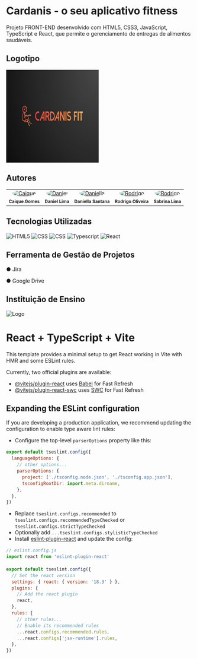 
# Cardanis - o seu aplicativo fitness

Projeto FRONT-END desenvolvido com HTML5, CSS3, JavaScript, TypeScript e React, que permite o gerenciamento de entregas de alimentos saudáveis.

## Logotipo
<div style="display: inline_block">
    <img align="center" height=250px width=250px src="https://github.com/projetoIntegrador-aplicacaoFitness/frontend/blob/dev/documents/logofundopreto.png"/>
</div>

## Autores

<table>
  <tr>
	<td align="center"><a href="https://www.linkedin.com/in/cttcaiquegomes/"><img style="border-radius: 50%;" src="https://ik.imagekit.io/ix39wusls/Fotos%20PI/caique%20rec?updatedAt=1738073986570" width="100px;" alt="Caique"/><br /><sub><b>Caique Gomes</b></sub></a><br /><a href="https://github.com/Caiqe" title="Caique Gomes"></a></td> 
	<td align="center"><a href="https://www.linkedin.com/in/danieldossantoslima"><img style="border-radius: 50%;" src="https://ik.imagekit.io/ix39wusls/Fotos%20PI/daniel%20rec?updatedAt=1738073986046" width="100px;" alt="Daniel"/><br /><sub><b>Daniel Lima</b></sub></a><br /><a href="https://github.com/DanielDosSantosLima" title="Daniel Lima"></a></td> 
	<td align="center"><a href="https://www.linkedin.com/in/adaniellasantana/"><img style="border-radius: 50%;" src="https://ik.imagekit.io/ix39wusls/Fotos%20PI/daniela%20rec?updatedAt=1738073986769" width="100px;" alt="Daniella"/><br /><sub><b>Daniella Santana</b></sub></a><br /><a href="ttps://github.com/adanisantana" title="Daniella Santana"></a></td>
	<td align="center"><a href="https://www.linkedin.com/in/rodrigo-oliveira-de-santana-23a330262/"><img style="border-radius: 50%;" src="https://ik.imagekit.io/ix39wusls/Fotos%20PI/rodrgo%20rec?updatedAt=1738073986681" width="100px;" alt="Rodrigo"/><br /><sub><b>Rodrigo Oliveira</b></sub></a><br /><a href="https://github.com/RPX31" title="Rodrigo Oliveira"></a></td>
	<td align="center"><a href="https://www.linkedin.com/in/sabrina-santoslima/"><img style="border-radius: 50%;" src="https://ik.imagekit.io/ix39wusls/Fotos%20PI/sabrina%20rec?updatedAt=1738073986447" width="100px;" alt="Rodrigo"/><br /><sub><b>Sabrina Lima</b></sub></a><br /><a href="[https://github.com/RPX31](https://github.com/sabrinasanmi)" title="Rodrigo Oliveira"></a></td>
</tr>
</table>


## Tecnologias Utilizadas

<div style="display: inline_block">
    <img align="center" alt="HTML5" src="https://img.shields.io/badge/HTML5-E34F26?style=for-the-badge&logo=html5&logoColor=white"/>
    <img align="center" alt="CSS" src="https://img.shields.io/badge/CSS3-1572B6?style=for-the-badge&logo=css3&logoColor=white"/>
    <img align="center" alt="CSS" src="https://img.shields.io/badge/JavaScript-F7DF1E?style=for-the-badge&logo=javascript&logoColor=black"/>
    <img align="center" alt="Typescript" src="https://img.shields.io/badge/TypeScript-007ACC?style=for-the-badge&logo=typescript&logoColor=white"/>
    <img align="center" alt="React" src="https://img.shields.io/badge/React-20232A?style=for-the-badge&logo=react&logoColor=61DAFB"/>
</div>

## Ferramenta de Gestão de Projetos

● Jira

● Google Drive

## Instituição de Ensino


<img src="https://brazil.generation.org/wp-content/uploads/2024/10/Generation_BRAZIL_logo_NEW-BLUE.png" alt="Logo" width="200">


# React + TypeScript + Vite

This template provides a minimal setup to get React working in Vite with HMR and some ESLint rules.

Currently, two official plugins are available:

- [@vitejs/plugin-react](https://github.com/vitejs/vite-plugin-react/blob/main/packages/plugin-react/README.md) uses [Babel](https://babeljs.io/) for Fast Refresh
- [@vitejs/plugin-react-swc](https://github.com/vitejs/vite-plugin-react-swc) uses [SWC](https://swc.rs/) for Fast Refresh

## Expanding the ESLint configuration

If you are developing a production application, we recommend updating the configuration to enable type aware lint rules:

- Configure the top-level `parserOptions` property like this:

```js
export default tseslint.config({
  languageOptions: {
    // other options...
    parserOptions: {
      project: ['./tsconfig.node.json', './tsconfig.app.json'],
      tsconfigRootDir: import.meta.dirname,
    },
  },
})
```

- Replace `tseslint.configs.recommended` to `tseslint.configs.recommendedTypeChecked` or `tseslint.configs.strictTypeChecked`
- Optionally add `...tseslint.configs.stylisticTypeChecked`
- Install [eslint-plugin-react](https://github.com/jsx-eslint/eslint-plugin-react) and update the config:

```js
// eslint.config.js
import react from 'eslint-plugin-react'

export default tseslint.config({
  // Set the react version
  settings: { react: { version: '18.3' } },
  plugins: {
    // Add the react plugin
    react,
  },
  rules: {
    // other rules...
    // Enable its recommended rules
    ...react.configs.recommended.rules,
    ...react.configs['jsx-runtime'].rules,
  },
})
```
